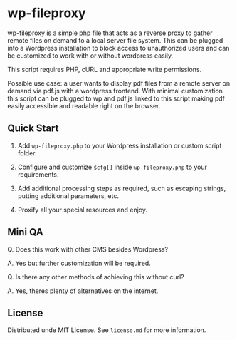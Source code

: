 # wp-fileproxy

wp-fileproxy is a simple php file that acts as a reverse proxy to gather remote files on demand to a local server file system. This can be plugged into a Wordpress installation to block access to unauthorized users and can be customized to work with or without wordpress easily.

This script requires PHP, cURL and appropriate write permissions.

Possible use case: a user wants to display pdf files from a remote server on demand via pdf.js with a wordpress frontend. With minimal customization this script can be plugged to wp and pdf.js linked to this script making pdf easily accessible and readable right on the browser.

## Quick Start

1. Add `wp-fileproxy.php` to your Wordpress installation or custom script folder.

2. Configure and customize `$cfg[]` inside `wp-fileproxy.php` to your requirements.

3. Add additional processing steps as required, such as escaping strings, putting additional parameters, etc.

4. Proxify all your special resources and enjoy.

## Mini QA

Q. Does this work with other CMS besides Wordpress?

A. Yes but further customization will be required.

Q. Is there any other methods of achieving this without curl?

A. Yes, theres plenty of alternatives on the internet.

## License

Distributed unde MIT License. See `license.md` for more information.
